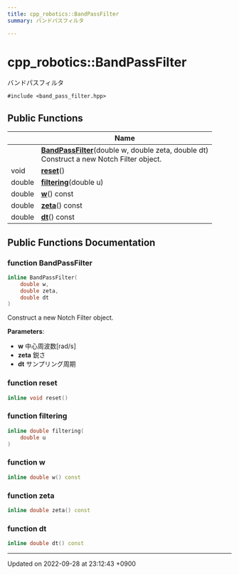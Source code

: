 ```yaml
---
title: cpp_robotics::BandPassFilter
summary: バンドパスフィルタ 

---
```


# cpp_robotics::BandPassFilter



バンドパスフィルタ 


`#include <band_pass_filter.hpp>`

## Public Functions

|                | Name           |
| -------------- | -------------- |
| | **[BandPassFilter](/cpp_robotics/doxybook/Classes/classcpp__robotics_1_1BandPassFilter/#function-bandpassfilter)**(double w, double zeta, double dt)<br>Construct a new Notch Filter object.  |
| void | **[reset](/cpp_robotics/doxybook/Classes/classcpp__robotics_1_1BandPassFilter/#function-reset)**() |
| double | **[filtering](/cpp_robotics/doxybook/Classes/classcpp__robotics_1_1BandPassFilter/#function-filtering)**(double u) |
| double | **[w](/cpp_robotics/doxybook/Classes/classcpp__robotics_1_1BandPassFilter/#function-w)**() const |
| double | **[zeta](/cpp_robotics/doxybook/Classes/classcpp__robotics_1_1BandPassFilter/#function-zeta)**() const |
| double | **[dt](/cpp_robotics/doxybook/Classes/classcpp__robotics_1_1BandPassFilter/#function-dt)**() const |

## Public Functions Documentation

### function BandPassFilter

```cpp
inline BandPassFilter(
    double w,
    double zeta,
    double dt
)
```

Construct a new Notch Filter object. 

**Parameters**: 

  * **w** 中心周波数[rad/s] 
  * **zeta** 鋭さ 
  * **dt** サンプリング周期 


### function reset

```cpp
inline void reset()
```


### function filtering

```cpp
inline double filtering(
    double u
)
```


### function w

```cpp
inline double w() const
```


### function zeta

```cpp
inline double zeta() const
```


### function dt

```cpp
inline double dt() const
```


-------------------------------

Updated on 2022-09-28 at 23:12:43 +0900